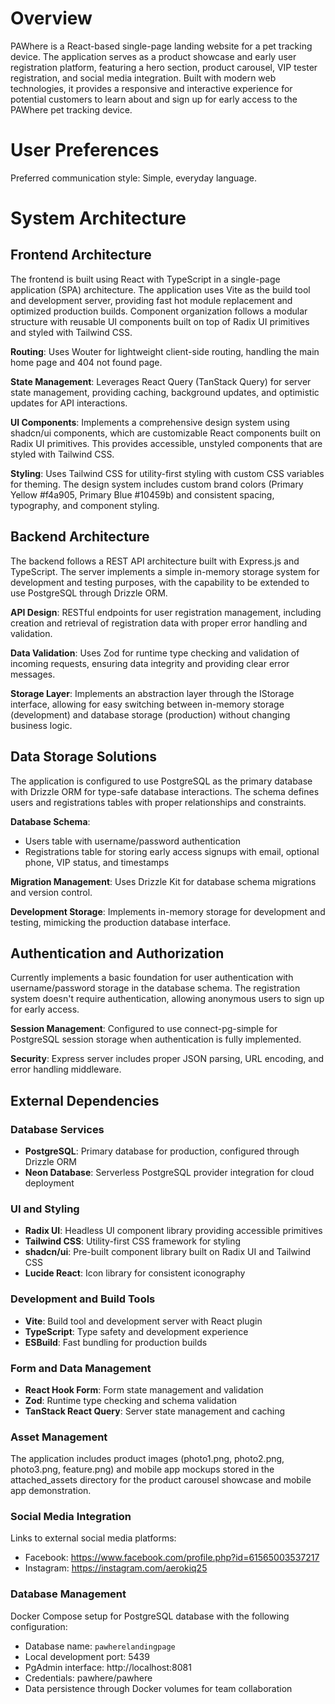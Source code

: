 # Overview

PAWhere is a React-based single-page landing website for a pet tracking device. The application serves as a product showcase and early user registration platform, featuring a hero section, product carousel, VIP tester registration, and social media integration. Built with modern web technologies, it provides a responsive and interactive experience for potential customers to learn about and sign up for early access to the PAWhere pet tracking device.

# User Preferences

Preferred communication style: Simple, everyday language.

# System Architecture

## Frontend Architecture
The frontend is built using React with TypeScript in a single-page application (SPA) architecture. The application uses Vite as the build tool and development server, providing fast hot module replacement and optimized production builds. Component organization follows a modular structure with reusable UI components built on top of Radix UI primitives and styled with Tailwind CSS.

**Routing**: Uses Wouter for lightweight client-side routing, handling the main home page and 404 not found page.

**State Management**: Leverages React Query (TanStack Query) for server state management, providing caching, background updates, and optimistic updates for API interactions.

**UI Components**: Implements a comprehensive design system using shadcn/ui components, which are customizable React components built on Radix UI primitives. This provides accessible, unstyled components that are styled with Tailwind CSS.

**Styling**: Uses Tailwind CSS for utility-first styling with custom CSS variables for theming. The design system includes custom brand colors (Primary Yellow #f4a905, Primary Blue #10459b) and consistent spacing, typography, and component styling.

## Backend Architecture
The backend follows a REST API architecture built with Express.js and TypeScript. The server implements a simple in-memory storage system for development and testing purposes, with the capability to be extended to use PostgreSQL through Drizzle ORM.

**API Design**: RESTful endpoints for user registration management, including creation and retrieval of registration data with proper error handling and validation.

**Data Validation**: Uses Zod for runtime type checking and validation of incoming requests, ensuring data integrity and providing clear error messages.

**Storage Layer**: Implements an abstraction layer through the IStorage interface, allowing for easy switching between in-memory storage (development) and database storage (production) without changing business logic.

## Data Storage Solutions
The application is configured to use PostgreSQL as the primary database with Drizzle ORM for type-safe database interactions. The schema defines users and registrations tables with proper relationships and constraints.

**Database Schema**: 
- Users table with username/password authentication
- Registrations table for storing early access signups with email, optional phone, VIP status, and timestamps

**Migration Management**: Uses Drizzle Kit for database schema migrations and version control.

**Development Storage**: Implements in-memory storage for development and testing, mimicking the production database interface.

## Authentication and Authorization
Currently implements a basic foundation for user authentication with username/password storage in the database schema. The registration system doesn't require authentication, allowing anonymous users to sign up for early access.

**Session Management**: Configured to use connect-pg-simple for PostgreSQL session storage when authentication is fully implemented.

**Security**: Express server includes proper JSON parsing, URL encoding, and error handling middleware.

## External Dependencies

### Database Services
- **PostgreSQL**: Primary database for production, configured through Drizzle ORM
- **Neon Database**: Serverless PostgreSQL provider integration for cloud deployment

### UI and Styling
- **Radix UI**: Headless UI component library providing accessible primitives
- **Tailwind CSS**: Utility-first CSS framework for styling
- **shadcn/ui**: Pre-built component library built on Radix UI and Tailwind CSS
- **Lucide React**: Icon library for consistent iconography

### Development and Build Tools
- **Vite**: Build tool and development server with React plugin
- **TypeScript**: Type safety and development experience
- **ESBuild**: Fast bundling for production builds

### Form and Data Management
- **React Hook Form**: Form state management and validation
- **Zod**: Runtime type checking and schema validation
- **TanStack React Query**: Server state management and caching

### Asset Management
The application includes product images (photo1.png, photo2.png, photo3.png, feature.png) and mobile app mockups stored in the attached_assets directory for the product carousel showcase and mobile app demonstration.

### Social Media Integration
Links to external social media platforms:
- Facebook: https://www.facebook.com/profile.php?id=61565003537217
- Instagram: https://instagram.com/aerokiq25

### Database Management
Docker Compose setup for PostgreSQL database with the following configuration:
- Database name: `pawherelandingpage`
- Local development port: 5439
- PgAdmin interface: http://localhost:8081
- Credentials: pawhere/pawhere
- Data persistence through Docker volumes for team collaboration